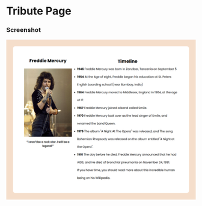 # Tribute Page
### Screenshot
![alt text](https://raw.githubusercontent.com/puncharasx/tribute-page/main/screenshot/screenshot.png)
